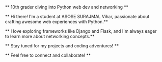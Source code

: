  ** 10th grader diving into Python web dev and networking  **

** Hi there! I'm a student at ASOSE SURAJMAL Vihar, passionate about crafting awesome web experiences with Python.** 

** I love exploring frameworks like Django and Flask, and I'm always eager to learn more about networking concepts.** 

** Stay tuned for my projects and coding adventures! **

** Feel free to connect and collaborate! **
